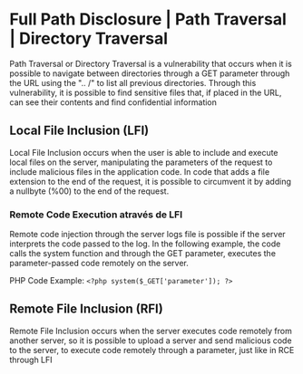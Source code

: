 # Full Path Disclosure | Path Traversal | Directory Traversal
Path Traversal or Directory Traversal is a vulnerability that occurs when it is possible to navigate between directories through a GET parameter through the URL using the ".. /" to list all previous directories. Through this vulnerability, it is possible to find sensitive files that, if placed in the URL, can see their contents and find confidential information
## Local File Inclusion (LFI)
Local File Inclusion occurs when the user is able to include and execute local files on the server, manipulating the parameters of the request to include malicious files in the application code. In code that adds a file extension to the end of the request, it is possible to circumvent it by adding a nullbyte (%00) to the end of the request.

### Remote Code Execution através de LFI
Remote code injection through the server logs file is possible if the server interprets the code passed to the log. In the following example, the code calls the system function and through the GET parameter, executes the parameter-passed code remotely on the server.

PHP Code Example: `<?php system($_GET['parameter']); ?>`

## Remote File Inclusion (RFI)
Remote File Inclusion occurs when the server executes code remotely from another server, so it is possible to upload a server and send malicious code to the server, to execute code remotely through a parameter, just like in RCE through LFI